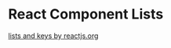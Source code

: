 # React Component Lists

[lists and keys by reactjs.org](https://reactjs.org/docs/lists-and-keys.html#gatsby-focus-wrapper)
